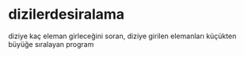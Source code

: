 # dizilerdesiralama
 diziye kaç eleman girleceğini soran, diziye girilen elemanları küçükten büyüğe sıralayan program
